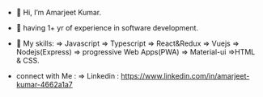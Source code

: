- 👋 Hi, I’m Amarjeet Kumar.
- 👀 having 1+ yr of experience in software development.
- 🌱 My skills:
               => Javascript
               => Typescript
               => React&Redux
               => Vuejs 
               => Nodejs(Express)
               => progressive Web Apps(PWA)
               => Material-ui
               =>HTML & CSS.
               
 - connect with Me :
               => Linkedin  : https://www.linkedin.com/in/amarjeet-kumar-4662a1a7
